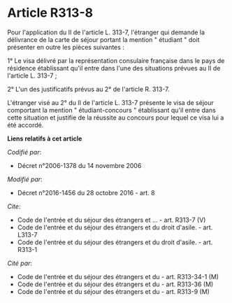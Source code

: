 # Article R313-8

Pour l'application du II de l'article L. 313-7, l'étranger qui demande la délivrance de la carte de séjour portant la mention
" étudiant " doit présenter en outre les pièces suivantes : 

1° Le visa délivré par la représentation consulaire française dans le pays de résidence établissant qu'il entre dans l'une
des situations prévues au II de l'article L. 313-7 ; 

2° L'un des justificatifs prévus au 2° de l'article R. 313-7. 

L'étranger visé au 2° du II de l'article L. 313-7 présente le visa de séjour comportant la mention " étudiant-concours "
établissant qu'il entre dans cette situation et justifie de la réussite au concours pour lequel ce visa lui a été accordé.

**Liens relatifs à cet article**

_Codifié par_:

  - Décret n°2006-1378 du 14 novembre 2006

_Modifié par_:

  - Décret n°2016-1456 du 28 octobre 2016 - art. 8

_Cite_:

  - Code de l'entrée et du séjour des étrangers et ... - art. R313-7 (V)
  - Code de l'entrée et du séjour des étrangers et du droit d'asile. - art. L313-7
  - Code de l'entrée et du séjour des étrangers et du droit d'asile. - art. R313-1

_Cité par_:

  - Code de l'entrée et du séjour des étrangers et du  - art. R313-34-1 (M)
  - Code de l'entrée et du séjour des étrangers et du  - art. R313-36 (M)
  - Code de l'entrée et du séjour des étrangers et du  - art. R313-9 (M)
